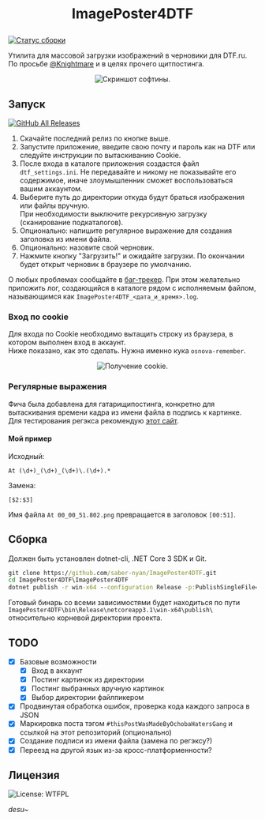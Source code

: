 # <p align="center">ImagePoster4DTF</p>
[![Статус сборки](https://travis-ci.com/saber-nyan/ImagePoster4DTF.svg?branch=master)](https://travis-ci.com/saber-nyan/ImagePoster4DTF)

Утилита для массовой загрузки изображений в черновики для DTF.ru. По просьбе [@Knightmare](https://dtf.ru/u/132253-knightmare) и в целях прочего щитпостинга.

<p align="center">
<img src="https://user-images.githubusercontent.com/25345196/86230794-40846e80-bb9a-11ea-925f-4b0681697024.png" alt="Скриншот софтины."></img>
</p>

## Запуск
[![GitHub All Releases](https://img.shields.io/github/downloads-pre/saber-nyan/ImagePoster4DTF/total?color=red&style=for-the-badge)](https://github.com/saber-nyan/ImagePoster4DTF/releases/latest)

1. Скачайте последний релиз по кнопке выше.
2. Запустите приложение, введите свою почту и пароль как на DTF или следуйте инструкции по вытаскиванию Cookie.
3. После входа в каталоге приложения создастся файл `dtf_settings.ini`. Не передавайте и никому не показывайте его содержимое,
иначе злоумышленник сможет воспользоваться вашим аккаунтом.
4. Выберите путь до директории откуда будут браться изображения или файлы вручную.<br/>
При необходимости выключите рекурсивную загрузку (сканирование подкаталогов).
5. Опционально: напишите регулярное выражение для создания заголовка из имени файла.
6. Опционально: назовите свой черновик.
7. Нажмите кнопку "Загрузить!" и ожидайте загрузки. По окончании будет открыт черновик в браузере по умолчанию.

О любых проблемах сообщайте в [баг-трекер](https://github.com/saber-nyan/ImagePoster4DTF/issues).
При этом желательно приложить лог, создающийся в каталоге рядом с исполняемым файлом, называющимся как `ImagePoster4DTF_<дата_и_время>.log`.

### Вход по cookie
Для входа по Cookie необходимо вытащить строку из браузера, в котором выполнен вход в аккаунт.<br/>
Ниже показано, как это сделать. Нужна именно кука `osnova-remember`.

<p align="center">
<img src="https://user-images.githubusercontent.com/25345196/86235090-94925180-bba0-11ea-8f49-364616cd61c1.png" alt="Получение cookie."></img>
</p>

### Регулярные выражения
Фича была добавлена для гатарищипостинга, конкретно для вытаскивания времени кадра из имени файла в подпись к картинке.<br/>
Для тестирования регэкса рекомендую [этот сайт](https://regex101.com/).
#### Мой пример
Исходный:
```regexp
At (\d+)_(\d+)_(\d+)\.(\d+).*
```
Замена:
```regexp
[$2:$3]
```
Имя файла `At 00_00_51.802.png` превращается в заголовок `[00:51]`.


## Сборка
Должен быть установлен dotnet-cli, .NET Core 3 SDK и Git.
```cmd
git clone https://github.com/saber-nyan/ImagePoster4DTF.git
cd ImagePoster4DTF\ImagePoster4DTF
dotnet publish -r win-x64 --configuration Release -p:PublishSingleFile=true
```

Готовый бинарь со всеми зависимостями будет находиться по пути `ImagePoster4DTF\bin\Release\netcoreapp3.1\win-x64\publish\` относительно
корневой директории проекта.

## TODO
- [x] Базовые возможности
	- [x] Вход в аккаунт
	- [x] Постинг картинок из директории
	- [x] Постинг выбранных вручную картинок
	- [x] Выбор директории файлпикером
- [x] Продвинутая обработка ошибок, проверка кода каждого запроса в JSON
- [x] Маркировка поста тэгом `#thisPostWasMadeByOchobaHatersGang` и ссылкой на этот репозиторий (опционально)
- [x] Создание подписи из имени файла (замена по регэксу?)
- [x] Переезд на другой язык из-за кросс-платформенности?

## Лицензия

![License: WTFPL](https://img.shields.io/badge/license-WTFPL-blue?style=for-the-badge)

*desu~*

